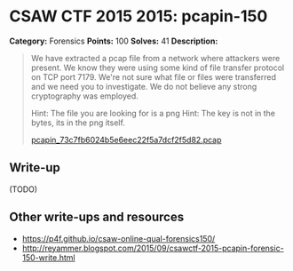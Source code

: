 # CSAW CTF 2015 2015: pcapin-150

**Category:** Forensics
**Points:** 100
**Solves:** 41
**Description:**

> We have extracted a pcap file from a network where attackers were present. We know they were using some kind of file transfer protocol on TCP port 7179. We're not sure what file or files were transferred and we need you to investigate. We do not believe any strong cryptography was employed.
>
> Hint: The file you are looking for is a png
> Hint: The key is not in the bytes, its in the png itself.
>
> [pcapin_73c7fb6024b5e6eec22f5a7dcf2f5d82.pcap](pcapin_73c7fb6024b5e6eec22f5a7dcf2f5d82.pcap)


## Write-up

(TODO)

## Other write-ups and resources

* <https://p4f.github.io/csaw-online-qual-forensics150/>
* <http://reyammer.blogspot.com/2015/09/csawctf-2015-pcapin-forensic-150-write.html>
